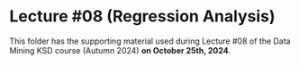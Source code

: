 # Lecture #08 (Regression Analysis)

This folder has the supporting material used during Lecture #08 of the Data Mining KSD course (Autumn 2024) **on October 25th, 2024**.
